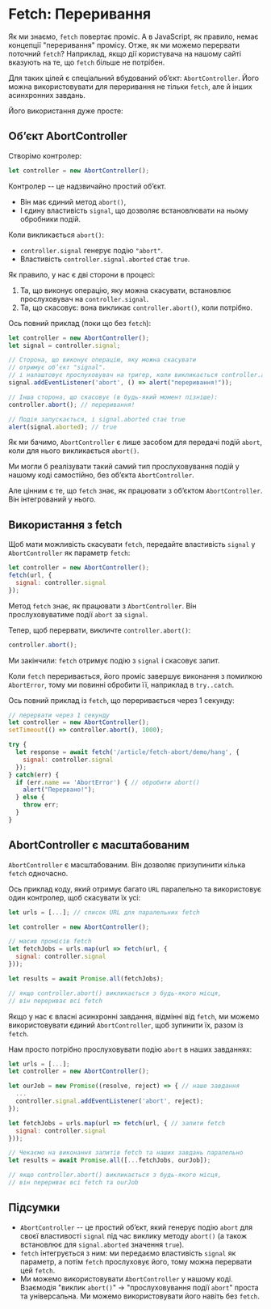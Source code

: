 
# Fetch: Переривання

Як ми знаємо, `fetch` повертає проміс. А в JavaScript, як правило, немає концепції "переривання" промісу. Отже, як ми можемо перервати поточний `fetch`? Наприклад, якщо дії користувача на нашому сайті вказують на те, що `fetch` більше не потрібен.

Для таких цілей є спеціальний вбудований об’єкт: `AbortController`. Його можна використовувати для переривання не тільки `fetch`, але й інших асинхронних завдань.

Його використання дуже просте:

## Об’єкт AbortController

Створімо контролер:

```js
let controller = new AbortController();
```

Контролер -- це надзвичайно простий об’єкт.

- Він має єдиний метод `abort()`,
- І єдину властивість `signal`, що дозволяє встановлювати на ньому обробники подій.

Коли викликається `abort()`:
- `controller.signal` генерує подію `"abort"`.
- Властивість `controller.signal.aborted` стає `true`.

Як правило, у нас є дві сторони в процесі:
1. Та, що виконує операцію, яку можна скасувати, встановлює прослуховувач на `controller.signal`.
2. Та, що скасовує: вона викликає `controller.abort()`, коли потрібно.

Ось повний приклад (поки що без `fetch`):

```js run
let controller = new AbortController();
let signal = controller.signal;

// Сторона, що виконує операцію, яку можна скасувати
// отримує об’єкт "signal".
// і налаштовує прослуховувач на тригер, коли викликається controller.abort().
signal.addEventListener('abort', () => alert("переривання!"));

// Інша сторона, що скасовує (в будь-який момент пізніше):
controller.abort(); // переривання!

// Подія запускається, і signal.aborted стає true
alert(signal.aborted); // true
```

Як ми бачимо, `AbortController` є лише засобом для передачі подій `abort`, коли для нього викликається `abort()`.

Ми могли б реалізувати такий самий тип прослуховування подій у нашому коді самостійно, без об’єкта `AbortController`.

Але цінним є те, що `fetch` знає, як працювати з об’єктом `AbortController`. Він інтегрований у нього.

## Використання з fetch

Щоб мати можливість скасувати `fetch`, передайте властивість `signal` у `AbortController` як параметр `fetch`:

```js
let controller = new AbortController();
fetch(url, {
  signal: controller.signal
});
```

Метод `fetch` знає, як працювати з `AbortController`. Він прослуховуватиме події `abort` за `signal`.

Тепер, щоб перервати, викличте `controller.abort()`:

```js
controller.abort();
```

Ми закінчили: `fetch` отримує подію з `signal` і скасовує запит.

Коли `fetch` переривається, його проміс завершує виконання з помилкою `AbortError`, тому ми повинні обробити її, наприклад в `try..catch`.

Ось повний приклад із `fetch`, що переривається через 1 секунду:

```js run async
// перервати через 1 секунду
let controller = new AbortController();
setTimeout(() => controller.abort(), 1000);

try {
  let response = await fetch('/article/fetch-abort/demo/hang', {
    signal: controller.signal
  });
} catch(err) {
  if (err.name == 'AbortError') { // обробити abort()
    alert("Перервано!");
  } else {
    throw err;
  }
}
```

## AbortController є масштабованим

`AbortController` є масштабованим. Він дозволяє призупинити кілька `fetch` одночасно.

Ось приклад коду, який отримує багато `URL` паралельно та використовує один контролер, щоб скасувати їх усі:

```js
let urls = [...]; // список URL для паралельних fetch

let controller = new AbortController();

// масив промісів fetch
let fetchJobs = urls.map(url => fetch(url, {
  signal: controller.signal
}));

let results = await Promise.all(fetchJobs);

// якщо controller.abort() викликається з будь-якого місця,
// він перериває всі fetch
```

Якщо у нас є власні асинхронні завдання, відмінні від `fetch`, ми можемо використовувати єдиний `AbortController`, щоб зупинити їх, разом із `fetch`.

Нам просто потрібно прослуховувати подію `abort` в наших завданнях:

```js
let urls = [...];
let controller = new AbortController();

let ourJob = new Promise((resolve, reject) => { // наше завдання
  ...
  controller.signal.addEventListener('abort', reject);
});

let fetchJobs = urls.map(url => fetch(url, { // запити fetch
  signal: controller.signal
}));

// Чекаємо на виконання запитів fetch та наших завдань паралельно
let results = await Promise.all([...fetchJobs, ourJob]);

// якщо controller.abort() викликається з будь-якого місця,
// він перериває всі fetch та ourJob
```

## Підсумки

- `AbortController` -- це простий об’єкт, який генерує подію `abort` для своєї властивості `signal` під час виклику методу `abort()` (а також встановлює для `signal.aborted` значення `true`).
- `fetch` інтегрується з ним: ми передаємо властивість `signal` як параметр, а потім `fetch` прослуховує його, тому можна перервати цей `fetch`.
- Ми можемо використовувати `AbortController` у нашому коді. Взаємодія "виклик `abort()`" -> "прослуховування події `abort`" проста та універсальна. Ми можемо використовувати його навіть без `fetch`.
